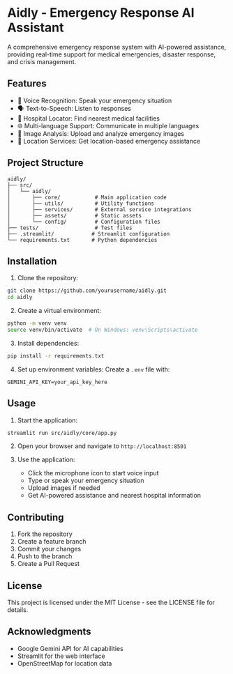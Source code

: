 # Aidly - Emergency Response AI Assistant

A comprehensive emergency response system with AI-powered assistance, providing real-time support for medical emergencies, disaster response, and crisis management.

## Features

- 🎤 Voice Recognition: Speak your emergency situation
- 🗣️ Text-to-Speech: Listen to responses
- 🏥 Hospital Locator: Find nearest medical facilities
- 🌐 Multi-language Support: Communicate in multiple languages
- 📸 Image Analysis: Upload and analyze emergency images
- 📍 Location Services: Get location-based emergency assistance

## Project Structure

```
aidly/
├── src/
│   └── aidly/
│       ├── core/           # Main application code
│       ├── utils/          # Utility functions
│       ├── services/       # External service integrations
│       ├── assets/         # Static assets
│       └── config/         # Configuration files
├── tests/                  # Test files
├── .streamlit/            # Streamlit configuration
└── requirements.txt       # Python dependencies
```

## Installation

1. Clone the repository:
```bash
git clone https://github.com/yourusername/aidly.git
cd aidly
```

2. Create a virtual environment:
```bash
python -m venv venv
source venv/bin/activate  # On Windows: venv\Scripts\activate
```

3. Install dependencies:
```bash
pip install -r requirements.txt
```

4. Set up environment variables:
Create a `.env` file with:
```
GEMINI_API_KEY=your_api_key_here
```

## Usage

1. Start the application:
```bash
streamlit run src/aidly/core/app.py
```

2. Open your browser and navigate to `http://localhost:8501`

3. Use the application:
   - Click the microphone icon to start voice input
   - Type or speak your emergency situation
   - Upload images if needed
   - Get AI-powered assistance and nearest hospital information

## Contributing

1. Fork the repository
2. Create a feature branch
3. Commit your changes
4. Push to the branch
5. Create a Pull Request

## License

This project is licensed under the MIT License - see the LICENSE file for details.

## Acknowledgments

- Google Gemini API for AI capabilities
- Streamlit for the web interface
- OpenStreetMap for location data 